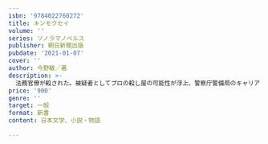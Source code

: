 ```yaml
---
isbn: '9784022760272'
title: キンモクセイ
volume: ''
series: ソノラマノベルス
publisher: 朝日新聞出版
pubdate: '2021-01-07'
cover: ''
author: 今野敏／著
description: >-
  法務官僚が殺された。被疑者としてプロの殺し屋の可能性が浮上、警察庁警備局のキャリア・隼瀬は専任チームでの対処を命じられるが……。事件周辺で囁かれる「キンモクセイ」という謎の言葉。誰が味方で敵なのか？　日米関係の闇に迫るスリリングな警察小説。
price: '900'
genre: ''
target: 一般
format: 新書
content: 日本文学、小説・物語

---
```

